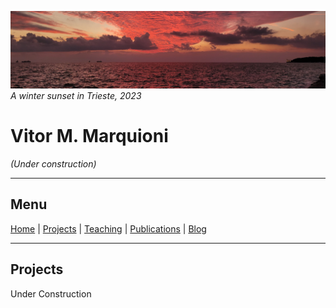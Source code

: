 ![](image1.jpg)
*A winter sunset in Trieste, 2023*

# Vitor M. Marquioni

*(Under construction)*

---

## Menu
[Home](README.md)  |  [Projects](projects.md)  |  [Teaching](teaching.md)  |  [Publications](publications.md)  |  [Blog](blog.md)

---

## Projects

Under Construction
